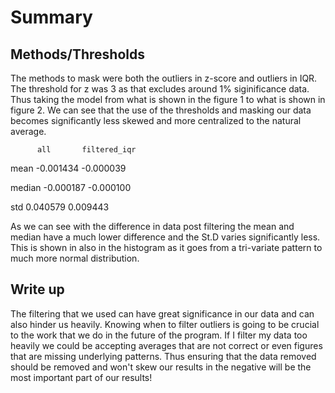 # Summary
## Methods/Thresholds

The methods to mask were both the outliers in z-score and outliers in IQR. The threshold for z was 3 as that excludes around 1% siginificance data. Thus taking the model from what is shown in the figure 1 to what is shown in figure 2. We can see that the use of the thresholds and masking our data becomes significantly less skewed and more centralized to the natural average.

	      all	    filtered_iqr

mean	-0.001434	-0.000039

median	-0.000187	-0.000100

std	     0.040579	 0.009443


As we can see with the difference in data post filtering the mean and median have a much lower difference and the St.D varies significantly less. This is shown in also in the histogram as it goes from a tri-variate pattern to much more normal distribution. 

## Write up

The filtering that we used can have great significance in our data and can also hinder us heavily. Knowing when to filter outliers is going to be crucial to the work that we do in the future of the program. If I filter my data too heavily we could be accepting averages that are not correct or even figures that are missing underlying patterns. Thus ensuring that the data removed should be removed and won't skew our results in the negative will be the most important part of our results!
